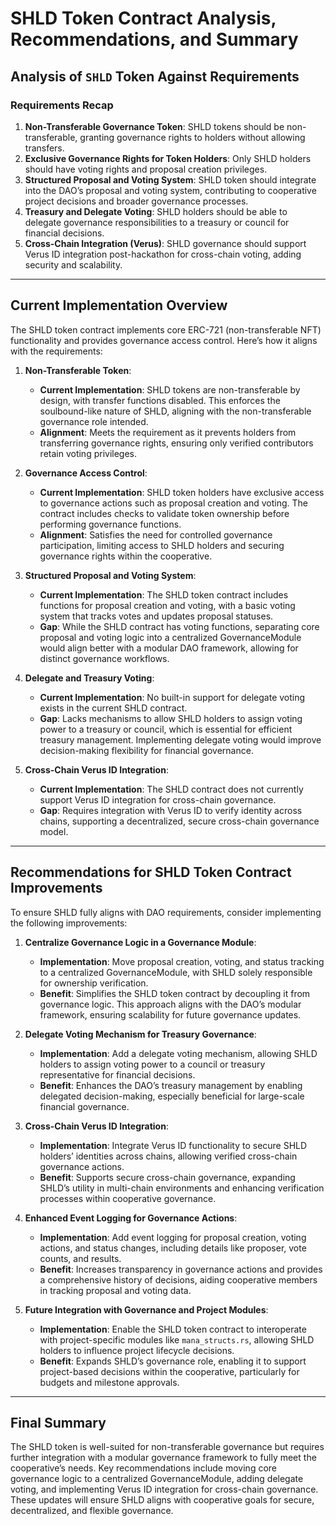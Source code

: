 
# SHLD Token Contract Analysis, Recommendations, and Summary

## Analysis of `SHLD` Token Against Requirements

### Requirements Recap
1. **Non-Transferable Governance Token**: SHLD tokens should be non-transferable, granting governance rights to holders without allowing transfers.
2. **Exclusive Governance Rights for Token Holders**: Only SHLD holders should have voting rights and proposal creation privileges.
3. **Structured Proposal and Voting System**: SHLD token should integrate into the DAO’s proposal and voting system, contributing to cooperative project decisions and broader governance processes.
4. **Treasury and Delegate Voting**: SHLD holders should be able to delegate governance responsibilities to a treasury or council for financial decisions.
5. **Cross-Chain Integration (Verus)**: SHLD governance should support Verus ID integration post-hackathon for cross-chain voting, adding security and scalability.

---

## Current Implementation Overview

The SHLD token contract implements core ERC-721 (non-transferable NFT) functionality and provides governance access control. Here’s how it aligns with the requirements:

1. **Non-Transferable Token**:
   - **Current Implementation**: SHLD tokens are non-transferable by design, with transfer functions disabled. This enforces the soulbound-like nature of SHLD, aligning with the non-transferable governance role intended.
   - **Alignment**: Meets the requirement as it prevents holders from transferring governance rights, ensuring only verified contributors retain voting privileges.

2. **Governance Access Control**:
   - **Current Implementation**: SHLD token holders have exclusive access to governance actions such as proposal creation and voting. The contract includes checks to validate token ownership before performing governance functions.
   - **Alignment**: Satisfies the need for controlled governance participation, limiting access to SHLD holders and securing governance rights within the cooperative.

3. **Structured Proposal and Voting System**:
   - **Current Implementation**: The SHLD token contract includes functions for proposal creation and voting, with a basic voting system that tracks votes and updates proposal statuses.
   - **Gap**: While the SHLD contract has voting functions, separating core proposal and voting logic into a centralized GovernanceModule would align better with a modular DAO framework, allowing for distinct governance workflows.

4. **Delegate and Treasury Voting**:
   - **Current Implementation**: No built-in support for delegate voting exists in the current SHLD contract.
   - **Gap**: Lacks mechanisms to allow SHLD holders to assign voting power to a treasury or council, which is essential for efficient treasury management. Implementing delegate voting would improve decision-making flexibility for financial governance.

5. **Cross-Chain Verus ID Integration**:
   - **Current Implementation**: The SHLD contract does not currently support Verus ID integration for cross-chain governance.
   - **Gap**: Requires integration with Verus ID to verify identity across chains, supporting a decentralized, secure cross-chain governance model.

---

## Recommendations for SHLD Token Contract Improvements

To ensure SHLD fully aligns with DAO requirements, consider implementing the following improvements:

1. **Centralize Governance Logic in a Governance Module**:
   - **Implementation**: Move proposal creation, voting, and status tracking to a centralized GovernanceModule, with SHLD solely responsible for ownership verification.
   - **Benefit**: Simplifies the SHLD token contract by decoupling it from governance logic. This approach aligns with the DAO’s modular framework, ensuring scalability for future governance updates.

2. **Delegate Voting Mechanism for Treasury Governance**:
   - **Implementation**: Add a delegate voting mechanism, allowing SHLD holders to assign voting power to a council or treasury representative for financial decisions.
   - **Benefit**: Enhances the DAO’s treasury management by enabling delegated decision-making, especially beneficial for large-scale financial governance.

3. **Cross-Chain Verus ID Integration**:
   - **Implementation**: Integrate Verus ID functionality to secure SHLD holders’ identities across chains, allowing verified cross-chain governance actions.
   - **Benefit**: Supports secure cross-chain governance, expanding SHLD’s utility in multi-chain environments and enhancing verification processes within cooperative governance.

4. **Enhanced Event Logging for Governance Actions**:
   - **Implementation**: Add event logging for proposal creation, voting actions, and status changes, including details like proposer, vote counts, and results.
   - **Benefit**: Increases transparency in governance actions and provides a comprehensive history of decisions, aiding cooperative members in tracking proposal and voting data.

5. **Future Integration with Governance and Project Modules**:
   - **Implementation**: Enable the SHLD token contract to interoperate with project-specific modules like `mana_structs.rs`, allowing SHLD holders to influence project lifecycle decisions.
   - **Benefit**: Expands SHLD’s governance role, enabling it to support project-based decisions within the cooperative, particularly for budgets and milestone approvals.

---

## Final Summary

The SHLD token is well-suited for non-transferable governance but requires further integration with a modular governance framework to fully meet the cooperative’s needs. Key recommendations include moving core governance logic to a centralized GovernanceModule, adding delegate voting, and implementing Verus ID integration for cross-chain governance. These updates will ensure SHLD aligns with cooperative goals for secure, decentralized, and flexible governance.

